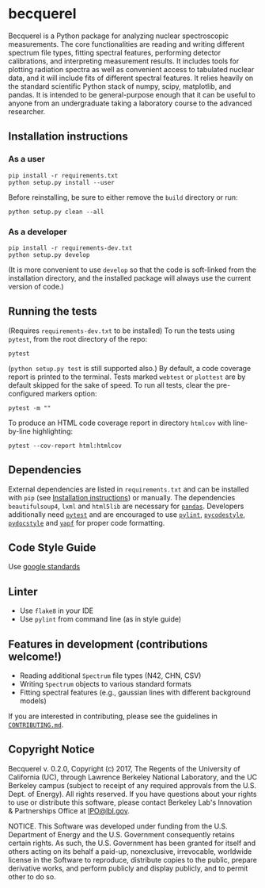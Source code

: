 # becquerel

Becquerel is a Python package for analyzing nuclear spectroscopic
measurements. The core functionalities are reading and writing different
spectrum file types, fitting spectral features, performing detector
calibrations, and interpreting measurement results. It includes tools for
plotting radiation spectra as well as convenient access to tabulated nuclear
data, and it will include fits of different spectral features. It relies
heavily on the standard scientific Python stack of numpy, scipy, matplotlib,
and pandas. It is intended to be general-purpose enough that it can be useful
to anyone from an undergraduate taking a laboratory course to the advanced
researcher.

## Installation instructions

### As a user

```
pip install -r requirements.txt
python setup.py install --user
```

Before reinstalling, be sure to either remove the ```build``` directory
or run:

```
python setup.py clean --all
```

### As a developer

```
pip install -r requirements-dev.txt
python setup.py develop
```

(It is more convenient to use `develop` so that the code is soft-linked
from the installation directory, and the installed package will always use
the current version of code.)

## Running the tests

(Requires `requirements-dev.txt` to be installed)
To run the tests using `pytest`, from the root directory of the repo:

```
pytest
```

(`python setup.py test` is still supported also.)
By default, a code coverage report is printed to the terminal.
Tests marked `webtest` or `plottest` are by default skipped for the sake of
speed. To run all tests, clear the pre-configured markers option:

```
pytest -m ""
```

To produce an HTML code coverage report in directory `htmlcov`
with line-by-line highlighting:

```
pytest --cov-report html:htmlcov
```

## Dependencies

External dependencies are listed in `requirements.txt` and can be installed
with `pip` (see [Installation instructions][0]) or manually. The dependencies
`beautifulsoup4`, `lxml` and `html5lib` are necessary for [`pandas`][1].
Developers additionally need [`pytest`][2] and are encouraged to use
[`pylint`][3], [`pycodestyle`][4], [`pydocstyle`][5] and [`yapf`][6] for
proper code formatting.

[0]: #installation-instructions
[1]: https://pandas.pydata.org/pandas-docs/stable/install.html#dependencies
[2]: https://docs.pytest.org
[3]: https://pylint.readthedocs.io
[4]: http://pycodestyle.pycqa.org
[5]: http://www.pydocstyle.org
[6]: https://github.com/google/yapf

## Code Style Guide

Use [google standards](https://google.github.io/styleguide/pyguide.html)

## Linter

* Use `flake8` in your IDE
* Use `pylint` from command line (as in style guide)

## Features in development (contributions welcome!)

* Reading additional `Spectrum` file types (N42, CHN, CSV)
* Writing `Spectrum` objects to various standard formats
* Fitting spectral features (e.g., gaussian lines with different background models)

If you are interested in contributing, please see the guidelines in [`CONTRIBUTING.md`](./CONTRIBUTING.md).

## Copyright Notice

Becquerel v. 0.2.0, Copyright (c) 2017, The Regents of the University of
California (UC), through Lawrence Berkeley National Laboratory, and the UC
Berkeley campus (subject to receipt of any required approvals from the U.S.
Dept. of Energy). All rights reserved. If you have questions about your rights
to use or distribute this software, please contact Berkeley Lab's Innovation &
Partnerships Office at  IPO@lbl.gov.

NOTICE.  This Software was developed under funding from the U.S. Department of
Energy and the U.S. Government consequently retains certain rights.  As such,
the U.S. Government has been granted for itself and others acting on its
behalf a paid-up, nonexclusive, irrevocable, worldwide license in the Software
to reproduce, distribute copies to the public, prepare derivative works, and
perform publicly and display publicly, and to permit other to do so.
